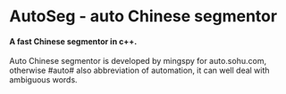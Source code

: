 AutoSeg - auto Chinese segmentor
=======

#### A fast Chinese segmentor in c++.
Auto Chinese segmentor is developed by mingspy for auto.sohu.com, otherwise #auto# also abbreviation of automation, it can well deal with ambiguous words.
